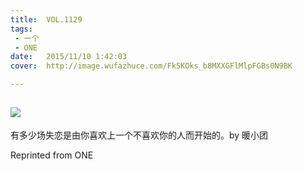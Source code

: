 ```yaml
---
title:	VOL.1129
tags:
 - 一个
 - ONE
date:	2015/11/10 1:42:03
cover:	http://image.wufazhuce.com/Fk5KOks_b8MXXGFlMlpFGBs0N9BK

---
```

![](http://image.wufazhuce.com/Fk5KOks_b8MXXGFlMlpFGBs0N9BK)
---

有多少场失恋是由你喜欢上一个不喜欢你的人而开始的。by 暖小团
 
Reprinted from ONE
